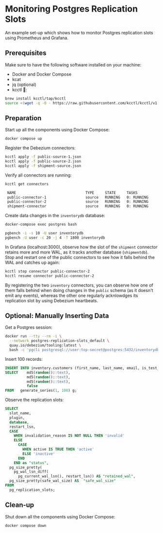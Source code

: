 # Monitoring Postgres Replication Slots

An example set-up which shows how to monitor Postgres replication slots using Prometheus and Grafana.

## Prerequisites

Make sure to have the following software installed on your machine:

* Docker and Docker Compose
* kcat
* jq (optional)
* kcctl 🐻:

```bash
brew install kcctl/tap/kcctl
source <(wget -q -O - https://raw.githubusercontent.com/kcctl/kcctl/v1.0.0.CR4/kcctl_completion)
```

## Preparation

Start up all the components using Docker Compose:

```bash
docker compose up
```

Register the Debezium connectors:

```bash
kcctl apply -f public-source-1.json
kcctl apply -f public-source-2.json
kcctl apply -f shipment-source.json
```

Verify all connectors are running:

```bash
kcctl get connectors

 NAME                                TYPE     STATE     TASKS
 public-connector-1                  source   RUNNING   0: RUNNING
 public-connector-2                  source   RUNNING   0: RUNNING
 shipment-connector                  source   RUNNING   0: RUNNING
```

Create data changes in the `inventorydb` database:

```bash
docker-compose exec postgres bash

pgbench -i -s 10 -U user inventorydb
pgbench -U user -c 20 -j 4 -T 1800 inventorydb
```

In Grafana (localhost:3000), observe how the slot of the `shipment` connector retains more and more WAL, as it tracks another database (`shipmentdb`).
Stop and restart one of the public connectors to see how it falls behind the WAL and catches up again:

```bash
kcctl stop connector public-connector-2
kcctl resume connector public-connector-2
```

By registering the two `inventory` connectors, you can observe how one of them falls behind when doing changes in the `public` schema (as it doesn't emit any events),
whereas the other one regularly acknlowdges its replication slot by using Debezium heartbeats.

## Optional: Manually Inserting Data

Get a Postgres session:

```bash
docker run --tty --rm -i \
  --network postgres-replication-slots_default \
  quay.io/debezium/tooling:latest \
  bash -c 'pgcli postgresql://user:top-secret@postgres:5432/inventorydb'
```

Insert 100 records:

```sql
INSERT INTO inventory.customers (first_name, last_name, email, is_test_account)
SELECT    md5(random()::text),
          md5(random()::text),
          md5(random()::text),
          false
FROM   generate_series(1, 100) g;
```

Observe the replication slots:

```sql
SELECT
  slot_name,
  plugin,
  database,
  restart_lsn,
  CASE
    WHEN invalidation_reason IS NOT NULL THEN 'invalid'
    ELSE
      CASE
        WHEN active IS TRUE THEN 'active'
        ELSE 'inactive'
      END
    END as "status",
  pg_size_pretty(
    pg_wal_lsn_diff(
      pg_current_wal_lsn(), restart_lsn)) AS "retained_wal",
  pg_size_pretty(safe_wal_size) AS  "safe_wal_size"
FROM
  pg_replication_slots;
```
## Clean-up

Shut down all the components using Docker Compose:

```bash
docker compose down
```

